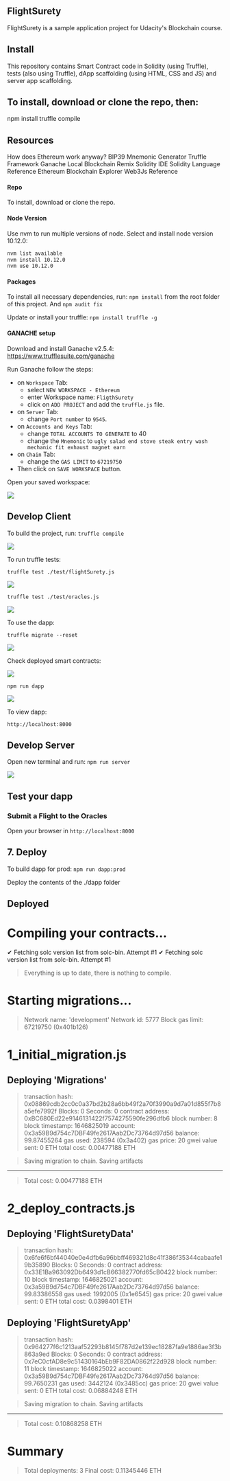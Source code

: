 
## FlightSurety
FlightSurety is a sample application project for Udacity's Blockchain course.

## Install
This repository contains Smart Contract code in Solidity (using Truffle), tests (also using Truffle), dApp scaffolding (using HTML, CSS and JS) and server app scaffolding.

## To install, download or clone the repo, then:

npm install truffle compile

## Resources
How does Ethereum work anyway?
BIP39 Mnemonic Generator
Truffle Framework
Ganache Local Blockchain
Remix Solidity IDE
Solidity Language Reference
Ethereum Blockchain Explorer
Web3Js Reference

#### Repo

To install, download or clone the repo.

#### Node Version

Use nvm to run multiple versions of node. Select and install node version 10.12.0:

```bash
nvm list available
nvm install 10.12.0
nvm use 10.12.0
```

#### Packages

To install all necessary dependencies, run:
`npm install` from the root folder of this project.
And `npm audit fix`

Update or install your truffle:
`npm install truffle -g`


####  GANACHE setup

Download and install Ganache v2.5.4: <https://www.trufflesuite.com/ganache>

Run Ganache follow the steps:
- on `Workspace` Tab:
	- select `NEW WORKSPACE - Ethereum`
	- enter Workspace name: `FligthSurety`
	- click on `ADD PROJECT` and add the `truffle.js` file.
- on `Server` Tab:
	- change `Port number` to `9545`.
- on `Accounts and Keys` Tab:
	- change `TOTAL ACCOUNTS TO GENERATE` to 40
	- change the `Mnemonic` to `ugly salad end stove steak entry wash mechanic fit exhaust magnet earn`
- on `Chain` Tab:
	- change the `GAS LIMIT` to `67219750`
- Then click on `SAVE WORKSPACE` button.

Open your saved workspace:

![](docs/g1.png)

##  Develop Client

To build the project, run:
`truffle compile`

![](docs/p1.png)

To run truffle tests:

`truffle test ./test/flightSurety.js`

![](docs/p2.png)

`truffle test ./test/oracles.js`

![](docs/p3.png)

To use the dapp:

`truffle migrate --reset`

![](docs/p4.png)

Check deployed smart contracts:

![](docs/c1.png)

`npm run dapp`

![](docs/p5.png)

To view dapp:

`http://localhost:8000`


##  Develop Server

Open new terminal and run:
`npm run server`

![](docs/p7.png)


## Test your dapp

### Submit a Flight to the Oracles

Open your browser in `http://localhost:8000`

## 7. Deploy

To build dapp for prod:
`npm run dapp:prod`

Deploy the contents of the ./dapp folder

## Deployed

Compiling your contracts...
===========================
✔ Fetching solc version list from solc-bin. Attempt #1
✔ Fetching solc version list from solc-bin. Attempt #1
> Everything is up to date, there is nothing to compile.


Starting migrations...
======================
> Network name:    'development'
> Network id:      5777
> Block gas limit: 67219750 (0x401b126)


1_initial_migration.js
======================

   Deploying 'Migrations'
   ----------------------
   > transaction hash:    0x08869cdb2cc0c0a37bd2b28a6bb49f2a70f3990a9d7a01d855f7b8a5efe7992f
   > Blocks: 0            Seconds: 0
   > contract address:    0xBC680Ed22e9146131422f7574275590fe296dfb6
   > block number:        8
   > block timestamp:     1646825019
   > account:             0x3a59B9d754c7DBF49fe2617Aab2Dc73764d97d56
   > balance:             99.87455264
   > gas used:            238594 (0x3a402)
   > gas price:           20 gwei
   > value sent:          0 ETH
   > total cost:          0.00477188 ETH

   > Saving migration to chain.
   > Saving artifacts
   -------------------------------------
   > Total cost:          0.00477188 ETH


2_deploy_contracts.js
=====================

   Deploying 'FlightSuretyData'
   ----------------------------
   > transaction hash:    0x6fe6f6bf44040e0e4dfb6a96bbff469321d8c41f386f35344cabaafe19b35890
   > Blocks: 0            Seconds: 0
   > contract address:    0x33E1Ba963092Db6493d1cB66382770fd65cB0422
   > block number:        10
   > block timestamp:     1646825021
   > account:             0x3a59B9d754c7DBF49fe2617Aab2Dc73764d97d56
   > balance:             99.83386558
   > gas used:            1992005 (0x1e6545)
   > gas price:           20 gwei
   > value sent:          0 ETH
   > total cost:          0.0398401 ETH


   Deploying 'FlightSuretyApp'
   ---------------------------
   > transaction hash:    0x964277f6c1213aaf52293b8145f787d2e139ec18287fa9e1886ae3f3b863a9ed
   > Blocks: 0            Seconds: 0
   > contract address:    0x7eC0cfAD8e9c51430164bEb9F82DA0862f22d928
   > block number:        11
   > block timestamp:     1646825022
   > account:             0x3a59B9d754c7DBF49fe2617Aab2Dc73764d97d56
   > balance:             99.7650231
   > gas used:            3442124 (0x3485cc)
   > gas price:           20 gwei
   > value sent:          0 ETH
   > total cost:          0.06884248 ETH

   > Saving migration to chain.
   > Saving artifacts
   -------------------------------------
   > Total cost:          0.10868258 ETH

Summary
=======
> Total deployments:   3
> Final cost:          0.11345446 ETH

